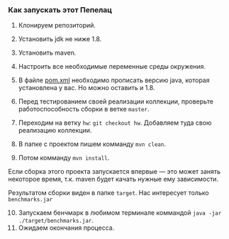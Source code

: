 ### Как запускать этот Пепелац

1) Клонируем репозиторий.
2) Установить jdk не ниже 1.8.
3) Установить maven.
4) Настроить все необходимые переменные среды окружения.

5) В файле [pom.xml](./pom.xml) необходимо прописать версию java, которая установлена у вас. Но можно оставить и 1.8.

6) Перед тестированием своей реализации коллекции, проверьте работоспособность сборки в ветке `master`.
7) Переходим на ветку `hw`: `git checkout hw`. Добавляем туда свою реализацию коллекции.

8) В папке с проектом пишем комманду `mvn clean`.
9) Потом комманду `mvn install`.

Если сборка этого проекта запускается впервые — это может занять некоторое время, т.к. maven будет качать нужные ему зависимости.

Результатом сборки виден в папке `target`. Нас интересует только `benchmarks.jar`

10) Запускаем бенчмарк в любимом терминале коммандой `java -jar ./target/benchmarks.jar`.
11) Ожидаем окончания процесса.

